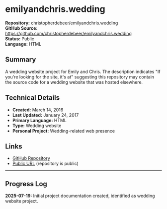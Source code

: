# emilyandchris.wedding

**Repository:** christopherdebeer/emilyandchris.wedding  
**GitHub Source:** https://github.com/christopherdebeer/emilyandchris.wedding  
**Status:** Public  
**Language:** HTML  

## Summary

A wedding website project for Emily and Chris. The description indicates "If you're looking for the site, it's at" suggesting this repository may contain the source code for a wedding website that was hosted elsewhere.

## Technical Details

- **Created:** March 14, 2016
- **Last Updated:** January 24, 2017
- **Primary Language:** HTML
- **Type:** Wedding website
- **Personal Project:** Wedding-related web presence

## Links

- [GitHub Repository](https://github.com/christopherdebeer/emilyandchris.wedding)
- [Public URL](https://github.com/christopherdebeer/emilyandchris.wedding) (repository is public)

---

## Progress Log

**2025-07-19:** Initial project documentation created, identified as wedding website project.